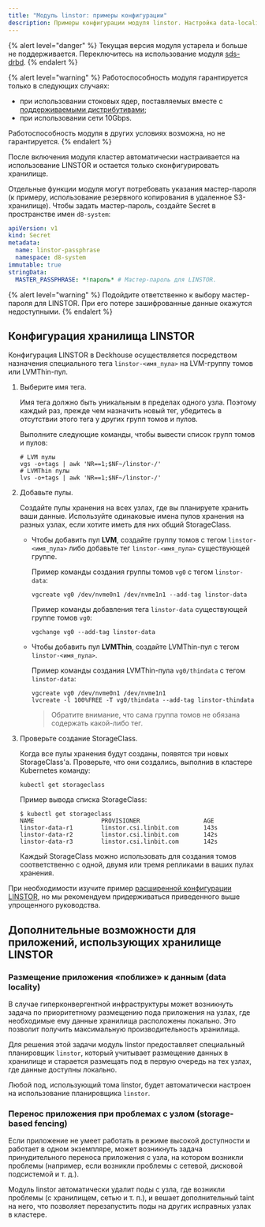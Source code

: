 ```yaml
---
title: "Модуль linstor: примеры конфигурации"
description: Примеры конфигурации модуля linstor. Настройка data-locality — размещение приложения возле данных. Storage-based fencing. Перенос приложения при проблемах с узлом.
---
```


{% alert level="danger" %}
Текущая версия модуля устарела и больше не поддерживается. Переключитесь на использование модуля [sds-drbd]().
{% endalert %}

{% alert level="warning" %}
Работоспособность модуля гарантируется только в следующих случаях:
- при использовании стоковых ядер, поставляемых вместе с [поддерживаемыми дистрибутивами](../../supported_versions.html#linux);
- при использовании сети 10Gbps.

Работоспособность модуля в других условиях возможна, но не гарантируется.
{% endalert %}

После включения модуля кластер автоматически настраивается на использование LINSTOR и остается только сконфигурировать хранилище.

Отдельные функции модуля могут потребовать указания мастер-пароля (к примеру, использование резервного копирования в удаленное S3-хранилище).
Чтобы задать мастер-пароль, создайте Secret в пространстве имен `d8-system`:

```yaml
apiVersion: v1
kind: Secret
metadata:
  name: linstor-passphrase
  namespace: d8-system
immutable: true
stringData:
  MASTER_PASSPHRASE: *!пароль* # Мастер-пароль для LINSTOR.
```

{% alert level="warning" %}
Подойдите ответственно к выбору мастер-пароля для LINSTOR. При его потере зашифрованные данные окажутся недоступными.
{% endalert %}

## Конфигурация хранилища LINSTOR

Конфигурация LINSTOR в Deckhouse осуществляется посредством назначения специального тега `linstor-<имя_пула>` на LVM-группу томов или LVMThin-пул.

1. Выберите имя тега.

   Имя тега должно быть уникальным в пределах одного узла. Поэтому каждый раз, прежде чем назначить новый тег, убедитесь в отсутствии этого тега у других групп томов и пулов.

   Выполните следующие команды, чтобы вывести список групп томов и пулов:

   ```shell
   # LVM пулы
   vgs -o+tags | awk 'NR==1;$NF~/linstor-/'
   # LVMThin пулы
   lvs -o+tags | awk 'NR==1;$NF~/linstor-/'
   ```

1. Добавьте пулы.

   Создайте пулы хранения на всех узлах, где вы планируете хранить ваши данные. Используйте одинаковые имена пулов хранения на разных узлах, если хотите иметь для них общий StorageClass.

   - Чтобы добавить пул **LVM**, создайте группу томов с тегом `linstor-<имя_пула>` либо добавьте тег `linstor-<имя_пула>` существующей группе.

     Пример команды создания группы томов `vg0` с тегом `linstor-data`:

     ```shell
     vgcreate vg0 /dev/nvme0n1 /dev/nvme1n1 --add-tag linstor-data
     ```

     Пример команды добавления тега `linstor-data` существующей группе томов `vg0`:

     ```shell
     vgchange vg0 --add-tag linstor-data
     ```

   - Чтобы добавить пул **LVMThin**, создайте LVMThin-пул с тегом `linstor-<имя_пула>`.

     Пример команды создания LVMThin-пула `vg0/thindata` с тегом `linstor-data`:

     ```shell
     vgcreate vg0 /dev/nvme0n1 /dev/nvme1n1
     lvcreate -l 100%FREE -T vg0/thindata --add-tag linstor-thindata
     ```

     > Обратите внимание, что сама группа томов не обязана содержать какой-либо тег.

1. Проверьте создание StorageClass.

   Когда все пулы хранения будут созданы, появятся три новых StorageClass'а. Проверьте, что они создались, выполнив в кластере Kubernetes команду:

   ```shell
   kubectl get storageclass
   ```

   Пример вывода списка StorageClass:

   ```shell
   $ kubectl get storageclass
   NAME                   PROVISIONER                  AGE
   linstor-data-r1        linstor.csi.linbit.com       143s
   linstor-data-r2        linstor.csi.linbit.com       142s
   linstor-data-r3        linstor.csi.linbit.com       142s
   ```

   Каждый StorageClass можно использовать для создания томов соответственно с одной, двумя или тремя репликами в ваших пулах хранения.

При необходимости изучите пример [расширенной конфигурации LINSTOR](advanced_usage.html), но мы рекомендуем придерживаться приведенного выше упрощенного руководства.

## Дополнительные возможности для приложений, использующих хранилище LINSTOR

### Размещение приложения «поближе» к данным (data locality)

В случае гиперконвергентной инфраструктуры может возникнуть задача по приоритетному размещению пода приложения на узлах, где необходимые ему данные хранилища расположены локально. Это позволит получить максимальную производительность хранилища.

Для решения этой задачи модуль linstor предоставляет специальный планировщик `linstor`, который учитывает размещение данных в хранилище и старается размещать под в первую очередь на тех узлах, где данные доступны локально.

Любой под, использующий тома linstor, будет автоматически настроен на использование планировщика `linstor`.

### Перенос приложения при проблемах с узлом (storage-based fencing)

Если приложение не умеет работать в режиме высокой доступности и работает в одном экземпляре, может возникнуть задача принудительного переноса приложения с узла, на котором возникли проблемы (например, если возникли проблемы с сетевой, дисковой подсистемой и т. д.).
  
Модуль linstor автоматически удалит поды с узла, где возникли проблемы (с хранилищем, сетью и т. п.), и вешает дополнительный taint на него, что позволяет перезапустить поды на других исправных узлах в кластере.
